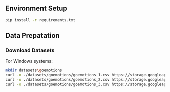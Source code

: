 
## Environment Setup

```bash
pip install -r requirements.txt
```

## Data Prepatation
### Download Datasets
For Windows systems:
```bash
mkdir datasets\goemotions
curl -o ./datasets/goemotions/goemotions_1.csv https://storage.googleapis.com/gresearch/goemotions/data/full_dataset/goemotions_1.csv
curl -o ./datasets/goemotions/goemotions_2.csv https://storage.googleapis.com/gresearch/goemotions/data/full_dataset/goemotions_2.csv
curl -o ./datasets/goemotions/goemotions_3.csv https://storage.googleapis.com/gresearch/goemotions/data/full_dataset/goemotions_3.csv
```

